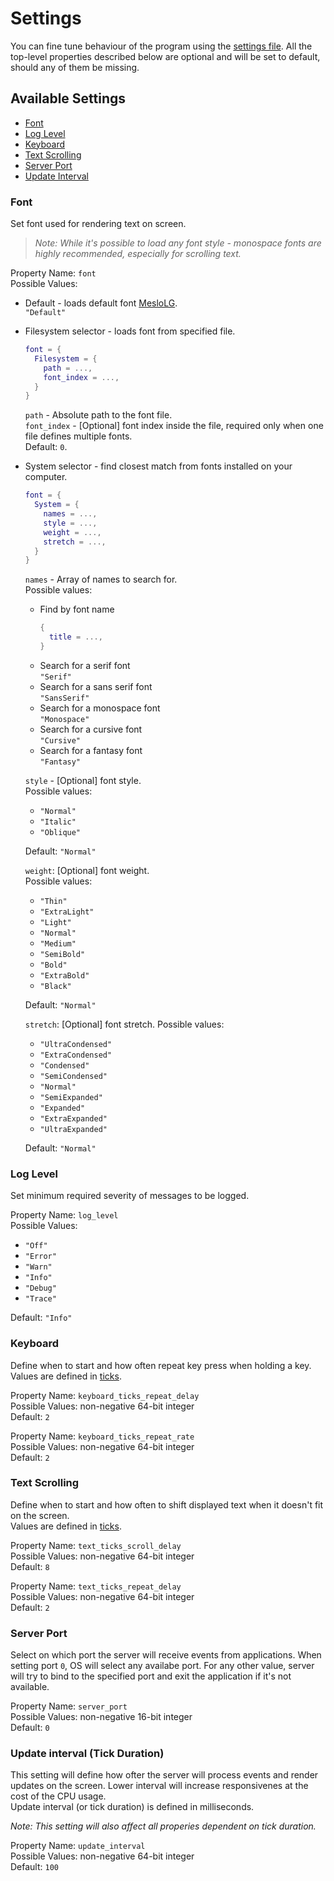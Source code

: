 # Settings

You can fine tune behaviour of the program using the [settings file](../config/settings.lua).
All the top-level properties described below are optional and will be set to default, should any of them be missing.

## Available Settings

- [Font](#font)
- [Log Level](#log-level)
- [Keyboard](#keyboard)
- [Text Scrolling](#text-scrolling)
- [Server Port](#server-port)
- [Update Interval](#update-interval-tick-duration)

### Font

Set font used for rendering text on screen.

> _Note: While it's possible to load any font style - monospace fonts are highly recommended, especially for scrolling
text._

Property Name: `font`  
Possible Values:

- Default - loads default font [MesloLG](../steelseries_oled/assets/fonts/Meslo/).  
  `"Default"`
- Filesystem selector - loads font from specified file.
  ```lua
  font = {
    Filesystem = {
      path = ...,
      font_index = ...,
    }
  }
  ```
  `path` - Absolute path to the font file.  
  `font_index` - [Optional] font index inside the file, required only when one file defines multiple fonts.  
  Default: `0`.
- System selector - find closest match from fonts installed on your computer.
  ```lua
  font = {
    System = {
      names = ...,
      style = ...,
      weight = ...,
      stretch = ...,
    }
  }
  ```
  `names` - Array of names to search for.  
  Possible values:
    - Find by font name
      ```lua
      {
        title = ...,
      }
      ```
    - Search for a serif font  
      `"Serif"`
    - Search for a sans serif font  
      `"SansSerif"`
    - Search for a monospace font  
      `"Monospace"`
    - Search for a cursive font  
      `"Cursive"`
    - Search for a fantasy font  
      `"Fantasy"`

  `style` - [Optional] font style.  
  Possible values:
    - `"Normal"`
    - `"Italic"`
    - `"Oblique"`

  Default: `"Normal"`

  `weight`: [Optional] font weight.  
  Possible values:
    - `"Thin"`
    - `"ExtraLight"`
    - `"Light"`
    - `"Normal"`
    - `"Medium"`
    - `"SemiBold"`
    - `"Bold"`
    - `"ExtraBold"`
    - `"Black"`

  Default: `"Normal"`

  `stretch`: [Optional] font stretch.
  Possible values:
    - `"UltraCondensed"`
    - `"ExtraCondensed"`
    - `"Condensed"`
    - `"SemiCondensed"`
    - `"Normal"`
    - `"SemiExpanded"`
    - `"Expanded"`
    - `"ExtraExpanded"`
    - `"UltraExpanded"`

  Default: `"Normal"`

### Log Level

Set minimum required severity of messages to be logged.

Property Name: `log_level`  
Possible Values:

- `"Off"`
- `"Error"`
- `"Warn"`
- `"Info"`
- `"Debug"`
- `"Trace"`

Default: `"Info"`

### Keyboard

Define when to start and how often repeat key press when holding a key.  
Values are defined in [ticks](#update-interval-tick-duration).

Property Name: `keyboard_ticks_repeat_delay`  
Possible Values: non-negative 64-bit integer  
Default: `2`

Property Name: `keyboard_ticks_repeat_rate`  
Possible Values: non-negative 64-bit integer  
Default: `2`

### Text Scrolling

Define when to start and how often to shift displayed text when it doesn't fit on the screen.  
Values are defined in [ticks](#update-interval-tick-duration).

Property Name: `text_ticks_scroll_delay`  
Possible Values: non-negative 64-bit integer  
Default: `8`

Property Name: `text_ticks_repeat_delay`  
Possible Values: non-negative 64-bit integer  
Default: `2`

### Server Port

Select on which port the server will receive events from applications. When setting port `0`, OS will select any
availabe port. For any other value, server will try to bind to the specified port and exit the application if it's not
available.

Property Name: `server_port`  
Possible Values: non-negative 16-bit integer  
Default: `0`

### Update interval (Tick Duration)

This setting will define how ofter the server will process events and render updates on the screen. Lower interval will
increase responsivenes at the cost of the CPU usage.  
Update interval (or tick duration) is defined in milliseconds.

_Note: This setting will also affect all properies dependent on tick duration._

Property Name: `update_interval`  
Possible Values: non-negative 64-bit integer  
Default: `100`

